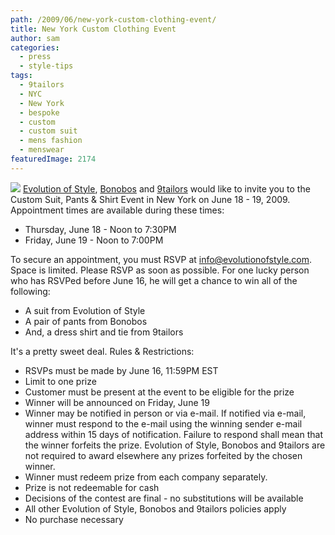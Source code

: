 ```yaml
---
path: /2009/06/new-york-custom-clothing-event/
title: New York Custom Clothing Event
author: sam
categories: 
  - press
  - style-tips
tags: 
  - 9tailors
  - NYC
  - New York
  - bespoke
  - custom
  - custom suit
  - mens fashion
  - menswear
featuredImage: 2174
---
```

[![](http://1.bp.blogspot.com/_RlJ3L7W6dBw/SibEcTIbu5I/AAAAAAAAHjk/Y22LiskBHls/s400/20090618.5event_eflyer.gif)](http://1.bp.blogspot.com/_RlJ3L7W6dBw/SibEcTIbu5I/AAAAAAAAHjk/Y22LiskBHls/s1600-h/20090618.5event_eflyer.gif) [Evolution of Style](http://evolutionofstyle.com/), [Bonobos](http://bonobos.com/) and [9tailors](http://beta.9tailors.com/) would like to invite you to the Custom Suit, Pants & Shirt Event in New York on June 18 - 19, 2009. Appointment times are available during these times:

*   Thursday, June 18 - Noon to 7:30PM
*   Friday, June 19 - Noon to 7:00PM

To secure an appointment, you must RSVP at [info@evolutionofstyle.com](mailto:info@evolutionofstyle.com). Space is limited. Please RSVP as soon as possible. For one lucky person who has RSVPed before June 16, he will get a chance to win all of the following:

*   A suit from Evolution of Style
*   A pair of pants from Bonobos
*   And, a dress shirt and tie from 9tailors

It's a pretty sweet deal. Rules & Restrictions:

*   RSVPs must be made by June 16, 11:59PM EST
*   Limit to one prize
*   Customer must be present at the event to be eligible for the prize
*   Winner will be announced on Friday, June 19
*   Winner may be notified in person or via e-mail. If notified via e-mail, winner must respond to the e-mail using the winning sender e-mail address within 15 days of notification. Failure to respond shall mean that the winner forfeits the prize. Evolution of Style, Bonobos and 9tailors are not required to award elsewhere any prizes forfeited by the chosen winner.
*   Winner must redeem prize from each company separately.
*   Prize is not redeemable for cash
*   Decisions of the contest are final - no substitutions will be available
*   All other Evolution of Style, Bonobos and 9tailors policies apply
*   No purchase necessary